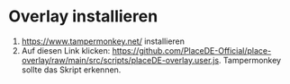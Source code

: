 # Overlay installieren

1. https://www.tampermonkey.net/ installieren
2. Auf diesen Link klicken: https://github.com/PlaceDE-Official/place-overlay/raw/main/src/scripts/placeDE-overlay.user.js. Tampermonkey sollte das Skript erkennen.
